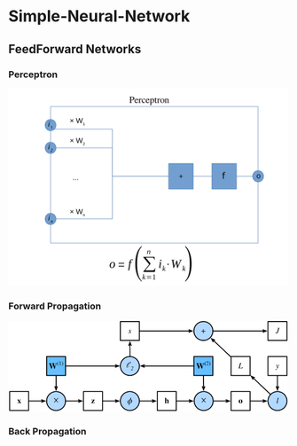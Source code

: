 # Simple-Neural-Network

## FeedForward Networks

### Perceptron

![Perceptron](Perceptron.svg)

### Forward Propagation

![Forward Propagation](forward.svg)

### Back Propagation 
